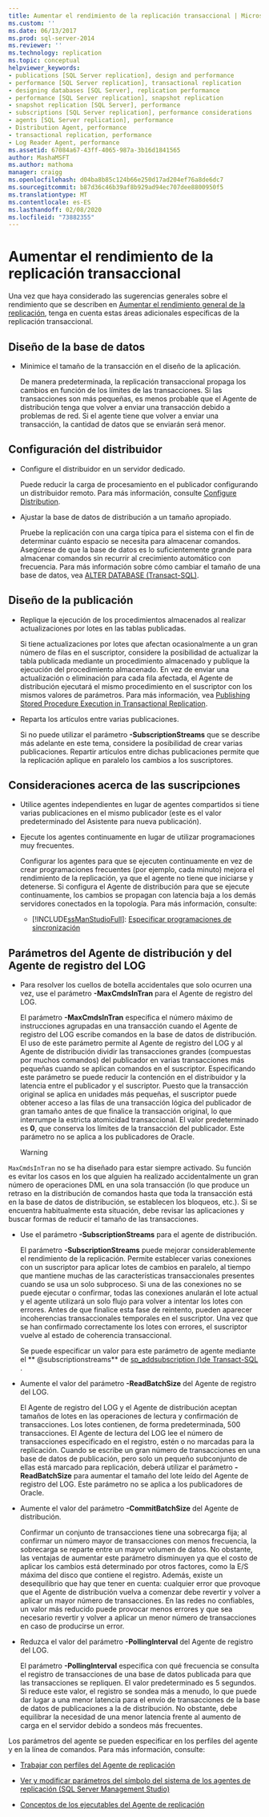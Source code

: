 ```yaml
---
title: Aumentar el rendimiento de la replicación transaccional | Microsoft Docs
ms.custom: ''
ms.date: 06/13/2017
ms.prod: sql-server-2014
ms.reviewer: ''
ms.technology: replication
ms.topic: conceptual
helpviewer_keywords:
- publications [SQL Server replication], design and performance
- performance [SQL Server replication], transactional replication
- designing databases [SQL Server], replication performance
- performance [SQL Server replication], snapshot replication
- snapshot replication [SQL Server], performance
- subscriptions [SQL Server replication], performance considerations
- agents [SQL Server replication], performance
- Distribution Agent, performance
- transactional replication, performance
- Log Reader Agent, performance
ms.assetid: 67084a67-43ff-4065-987a-3b16d1841565
author: MashaMSFT
ms.author: mathoma
manager: craigg
ms.openlocfilehash: d04ba8b85c124b66e250d17ad204ef76a8de6dc7
ms.sourcegitcommit: b87d36c46b39af8b929ad94ec707dee8800950f5
ms.translationtype: MT
ms.contentlocale: es-ES
ms.lasthandoff: 02/08/2020
ms.locfileid: "73882355"
---
```

# <a name="enhance-transactional-replication-performance"></a>Aumentar el rendimiento de la replicación transaccional
  Una vez que haya considerado las sugerencias generales sobre el rendimiento que se describen en [Aumentar el rendimiento general de la replicación](enhance-general-replication-performance.md), tenga en cuenta estas áreas adicionales específicas de la replicación transaccional.  
  
## <a name="database-design"></a>Diseño de la base de datos  
  
-   Minimice el tamaño de la transacción en el diseño de la aplicación.  
  
     De manera predeterminada, la replicación transaccional propaga los cambios en función de los límites de las transacciones. Si las transacciones son más pequeñas, es menos probable que el Agente de distribución tenga que volver a enviar una transacción debido a problemas de red. Si el agente tiene que volver a enviar una transacción, la cantidad de datos que se enviarán será menor.  
  
## <a name="distributor-configuration"></a>Configuración del distribuidor  
  
-   Configure el distribuidor en un servidor dedicado.  
  
     Puede reducir la carga de procesamiento en el publicador configurando un distribuidor remoto. Para más información, consulte [Configure Distribution](../configure-distribution.md).  
  
-   Ajustar la base de datos de distribución a un tamaño apropiado.  
  
     Pruebe la replicación con una carga típica para el sistema con el fin de determinar cuánto espacio se necesita para almacenar comandos. Asegúrese de que la base de datos es lo suficientemente grande para almacenar comandos sin recurrir al crecimiento automático con frecuencia. Para más información sobre cómo cambiar el tamaño de una base de datos, vea [ALTER DATABASE &#40;Transact-SQL&#41;](/sql/t-sql/statements/alter-database-transact-sql).  
  
## <a name="publication-design"></a>Diseño de la publicación  
  
-   Replique la ejecución de los procedimientos almacenados al realizar actualizaciones por lotes en las tablas publicadas.  
  
     Si tiene actualizaciones por lotes que afectan ocasionalmente a un gran número de filas en el suscriptor, considere la posibilidad de actualizar la tabla publicada mediante un procedimiento almacenado y publique la ejecución del procedimiento almacenado. En vez de enviar una actualización o eliminación para cada fila afectada, el Agente de distribución ejecutará el mismo procedimiento en el suscriptor con los mismos valores de parámetros. Para más información, vea [Publishing Stored Procedure Execution in Transactional Replication](../transactional/publishing-stored-procedure-execution-in-transactional-replication.md).  
  
-   Reparta los artículos entre varias publicaciones.  
  
     Si no puede utilizar el parámetro **-SubscriptionStreams** que se describe más adelante en este tema, considere la posibilidad de crear varias publicaciones. Repartir artículos entre dichas publicaciones permite que la replicación aplique en paralelo los cambios a los suscriptores.  
  
## <a name="subscription-considerations"></a>Consideraciones acerca de las suscripciones  
  
-   Utilice agentes independientes en lugar de agentes compartidos si tiene varias publicaciones en el mismo publicador (este es el valor predeterminado del Asistente para nueva publicación).  
  
-   Ejecute los agentes continuamente en lugar de utilizar programaciones muy frecuentes.  
  
     Configurar los agentes para que se ejecuten continuamente en vez de crear programaciones frecuentes (por ejemplo, cada minuto) mejora el rendimiento de la replicación, ya que el agente no tiene que iniciarse y detenerse. Si configura el Agente de distribución para que se ejecute continuamente, los cambios se propagan con latencia baja a los demás servidores conectados en la topología. Para más información, consulte:  
  
    -   [!INCLUDE[ssManStudioFull](../../../includes/ssmanstudiofull-md.md)]: [Especificar programaciones de sincronización](../specify-synchronization-schedules.md)  
  
## <a name="distribution-agent-and-log-reader-agent-parameters"></a>Parámetros del Agente de distribución y del Agente de registro del LOG  
  
-   Para resolver los cuellos de botella accidentales que solo ocurren una vez, use el parámetro **-MaxCmdsInTran** para el Agente de registro del LOG.  
  
     El parámetro **-MaxCmdsInTran** especifica el número máximo de instrucciones agrupadas en una transacción cuando el Agente de registro del LOG escribe comandos en la base de datos de distribución. El uso de este parámetro permite al Agente de registro del LOG y al Agente de distribución dividir las transacciones grandes (compuestas por muchos comandos) del publicador en varias transacciones más pequeñas cuando se aplican comandos en el suscriptor. Especificando este parámetro se puede reducir la contención en el distribuidor y la latencia entre el publicador y el suscriptor. Puesto que la transacción original se aplica en unidades más pequeñas, el suscriptor puede obtener acceso a las filas de una transacción lógica del publicador de gran tamaño antes de que finalice la transacción original, lo que interrumpe la estricta atomicidad transaccional. El valor predeterminado es **0**, que conserva los límites de la transacción del publicador. Este parámetro no se aplica a los publicadores de Oracle.  
  
    > [!WARNING]  
    >  
  `MaxCmdsInTran` no se ha diseñado para estar siempre activado. Su función es evitar los casos en los que alguien ha realizado accidentalmente un gran número de operaciones DML en una sola transacción (lo que produce un retraso en la distribución de comandos hasta que toda la transacción está en la base de datos de distribución, se establecen los bloqueos, etc.). Si se encuentra habitualmente esta situación, debe revisar las aplicaciones y buscar formas de reducir el tamaño de las transacciones.  
  
-   Use el parámetro **-SubscriptionStreams** para el agente de distribución.  
  
     El parámetro **-SubscriptionStreams** puede mejorar considerablemente el rendimiento de la replicación. Permite establecer varias conexiones con un suscriptor para aplicar lotes de cambios en paralelo, al tiempo que mantiene muchas de las características transaccionales presentes cuando se usa un solo subproceso. Si una de las conexiones no se puede ejecutar o confirmar, todas las conexiones anularán el lote actual y el agente utilizará un solo flujo para volver a intentar los lotes con errores. Antes de que finalice esta fase de reintento, pueden aparecer incoherencias transaccionales temporales en el suscriptor. Una vez que se han confirmado correctamente los lotes con errores, el suscriptor vuelve al estado de coherencia transaccional.  
  
     Se puede especificar un valor para este parámetro de agente mediante el ** \@subscriptionstreams** de [sp_addsubscription &#40;&#41;de Transact-SQL ](/sql/relational-databases/system-stored-procedures/sp-addsubscription-transact-sql).  
  
-   Aumente el valor del parámetro **-ReadBatchSize** del Agente de registro del LOG.  
  
     El Agente de registro del LOG y el Agente de distribución aceptan tamaños de lotes en las operaciones de lectura y confirmación de transacciones. Los lotes contienen, de forma predeterminada, 500 transacciones. El Agente de lectura del LOG lee el número de transacciones especificado en el registro, estén o no marcadas para la replicación. Cuando se escribe un gran número de transacciones en una base de datos de publicación, pero solo un pequeño subconjunto de ellas está marcado para replicación, deberá utilizar el parámetro **-ReadBatchSize** para aumentar el tamaño del lote leído del Agente de registro del LOG. Este parámetro no se aplica a los publicadores de Oracle.  
  
-   Aumente el valor del parámetro **-CommitBatchSize** del Agente de distribución.  
  
     Confirmar un conjunto de transacciones tiene una sobrecarga fija; al confirmar un número mayor de transacciones con menos frecuencia, la sobrecarga se reparte entre un mayor volumen de datos. No obstante, las ventajas de aumentar este parámetro disminuyen ya que el costo de aplicar los cambios está determinado por otros factores, como la E/S máxima del disco que contiene el registro. Además, existe un desequilibrio que hay que tener en cuenta: cualquier error que provoque que el Agente de distribución vuelva a comenzar debe revertir y volver a aplicar un mayor número de transacciones. En las redes no confiables, un valor más reducido puede provocar menos errores y que sea necesario revertir y volver a aplicar un menor número de transacciones en caso de producirse un error.  
  
-   Reduzca el valor del parámetro **-PollingInterval** del Agente de registro del LOG.  
  
     El parámetro **-PollingInterval** especifica con qué frecuencia se consulta el registro de transacciones de una base de datos publicada para que las transacciones se repliquen. El valor predeterminado es 5 segundos. Si reduce este valor, el registro se sondea más a menudo, lo que puede dar lugar a una menor latencia para el envío de transacciones de la base de datos de publicaciones a la de distribución. No obstante, debe equilibrar la necesidad de una menor latencia frente al aumento de carga en el servidor debido a sondeos más frecuentes.  
  
 Los parámetros del agente se pueden especificar en los perfiles del agente y en la línea de comandos. Para más información, consulte:  
  
-   [Trabajar con perfiles del Agente de replicación](../agents/replication-agent-profiles.md)  
  
-   [Ver y modificar parámetros del símbolo del sistema de los agentes de replicación &#40;SQL Server Management Studio&#41;](../agents/view-and-modify-replication-agent-command-prompt-parameters.md)  
  
-   [Conceptos de los ejecutables del Agente de replicación](../concepts/replication-agent-executables-concepts.md)  
  
  
